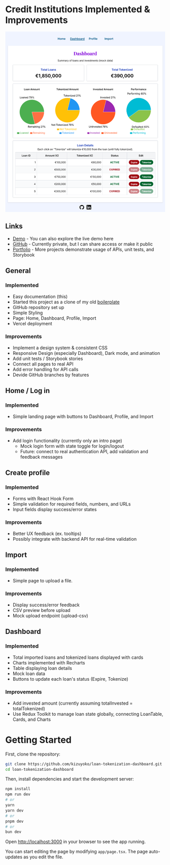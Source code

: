 # Credit Institutions Implemented & Improvements
![Dashboard Screenshot](public/screenshot_dashboard.png)

## Links
- [Demo](https://loan-tokenization-dashboard.vercel.app) - You can also explore the live demo here
- [GitHub](https://loan-tokenization-dashboard.vercel.app) - 
Currently private, but I can share access or make it public
- [Portfolio](https://yoko-portfolio-kappa.vercel.app/) - 
More projects demonstrate usage of APIs, unit tests, and Storybook

## General
### Implemented
- Easy documentation (this)
- Started this project as a clone of my old [boilerplate](https://github.com/kizuyoko/boilerplate-react-nextjs-typescript-tailwind)
- GitHub repository set up
- Simple Styling
- Page: Home, Dashboard, Profile, Import
- Vercel deployment

### Improvements
- Implement a design system & consistent CSS
- Responsive Design (especially Dashboard), Dark mode, and animation
- Add unit tests / Storybook stories
- Connect all pages to real API
- Add error handling for API calls
- Devide GitHub branches by features

## Home / Log in
### Implemented
- Simple landing page with buttons to Dashboard, Profile, and Import

### Improvements
- Add login functionality (currently only an intro page)
  - Mock login form with state toggle for login/logout
  - Future: connect to real authentication API, add validation and feedback messages

## Create profile
### Implemented
- Forms with React Hook Form
- Simple validation for required fields, numbers, and URLs
- Input fields display success/error states

### Improvements
- Better UX feedback (ex. tooltips)
- Possibly integrate with backend API for real-time validation

## Import
### Implemented
- Simple page to upload a file.

### Improvements
- Display success/error feedback
- CSV preview before upload
- Mock upload endpoint (upload-csv)

## Dashboard
### Implemented
- Total imported loans and tokenized loans displayed with cards
- Charts implemented with Recharts
- Table displaying loan details
- Mock loan data
- Buttons to update each loan's status (Expire, Tokenize)

### Improvements
- Add invested amount (currently assuming totalInvested = totalTokenized)
- Use Redux Toolkit to manage loan state globally, connecting LoanTable, Cards, and Charts

# Getting Started

First, clone the repository:

```bash
git clone https://github.com/kizuyoko/loan-tokenization-dashboard.git
cd loan-tokenization-dashboard
```
Then, install dependencies and start the development server:

```bash
npm install
npm run dev
# or
yarn
yarn dev
# or
pnpm dev
# or
bun dev
```

Open [http://localhost:3000](http://localhost:3000)  in your browser to see the app running.

You can start editing the page by modifying `app/page.tsx`. The page auto-updates as you edit the file.
